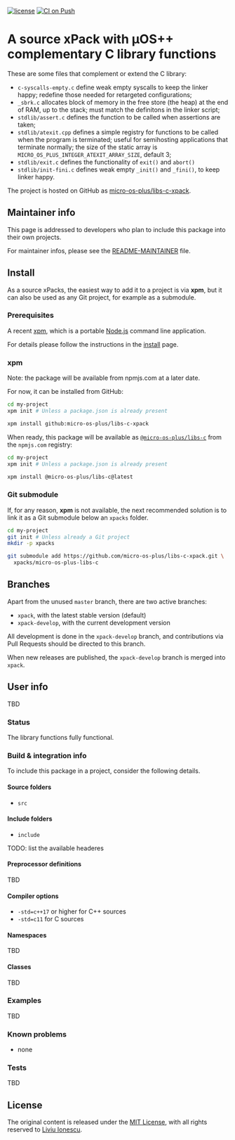 [![license](https://img.shields.io/github/license/micro-os-plus/libs-c-xpack)](https://github.com/micro-os-plus/libs-c-xpack/blob/xpack/LICENSE)
[![CI on Push](https://github.com/micro-os-plus/libs-c-xpack/workflows/CI%20on%20Push/badge.svg)](https://github.com/micro-os-plus/libs-c-xpack/actions?query=workflow%3A%22CI+on+Push%22)

# A source xPack with µOS++ complementary C library functions

These are some files that complement or extend the C library:

- `c-syscalls-empty.c` define weak empty syscalls to keep the linker happy; redefine those needed for retargeted configurations;
- `_sbrk.c` allocates block of memory in the free store (the heap) at the end of RAM, up to the stack; must match the definitons in the linker script;
- `stdlib/assert.c` defines the function to be called when assertions are taken;
- `stdlib/atexit.cpp` defines a simple registry for functions to be called when the program is terminated; useful for semihosting applications that terminate normally; the size of the static array is `MICRO_OS_PLUS_INTEGER_ATEXIT_ARRAY_SIZE`, default 3;
- `stdlib/exit.c` defines the functionality of `exit()` and `abort()`
- `stdlib/init-fini.c` defines weak empty `_init()` and `_fini()`, to keep linker happy.

The project is hosted on GitHub as
[micro-os-plus/libs-c-xpack](https://github.com/micro-os-plus/libs-c-xpack).

## Maintainer info

This page is addressed to developers who plan to include this package
into their own projects.

For maintainer infos, please see the
[README-MAINTAINER](README-MAINTAINER.md) file.

## Install

As a source xPacks, the easiest way to add it to a project is via **xpm**,
but it can also be used as any Git project, for example as a submodule.

### Prerequisites

A recent [xpm](https://xpack.github.io/xpm/),
which is a portable [Node.js](https://nodejs.org/) command line application.

For details please follow the instructions in the
[install](https://xpack.github.io/install/) page.

### xpm

Note: the package will be available from npmjs.com at a later date.

For now, it can be installed from GitHub:

```sh
cd my-project
xpm init # Unless a package.json is already present

xpm install github:micro-os-plus/libs-c-xpack
```

When ready, this package will be available as
[`@micro-os-plus/libs-c`](https://www.npmjs.com/package/@micro-os-plus/libs-c)
from the `npmjs.com` registry:

```sh
cd my-project
xpm init # Unless a package.json is already present

xpm install @micro-os-plus/libs-c@latest
```

### Git submodule

If, for any reason, **xpm** is not available, the next recommended
solution is to link it as a Git submodule below an `xpacks` folder.

```sh
cd my-project
git init # Unless already a Git project
mkdir -p xpacks

git submodule add https://github.com/micro-os-plus/libs-c-xpack.git \
  xpacks/micro-os-plus-libs-c
```

## Branches

Apart from the unused `master` branch, there are two active branches:

- `xpack`, with the latest stable version (default)
- `xpack-develop`, with the current development version

All development is done in the `xpack-develop` branch, and contributions via
Pull Requests should be directed to this branch.

When new releases are published, the `xpack-develop` branch is merged
into `xpack`.

## User info

TBD

### Status

The library functions fully functional.

### Build & integration info

To include this package in a project, consider the following details.

#### Source folders

- `src`

#### Include folders

- `include`

TODO: list the available headeres

#### Preprocessor definitions

TBD

#### Compiler options

- `-std=c++17` or higher for C++ sources
- `-std=c11` for C sources

#### Namespaces

TBD

#### Classes

TBD

### Examples

TBD

### Known problems

- none

### Tests

TBD

## License

The original content is released under the
[MIT License](https://opensource.org/licenses/MIT/),
with all rights reserved to
[Liviu Ionescu](https://github.com/ilg-ul/).
